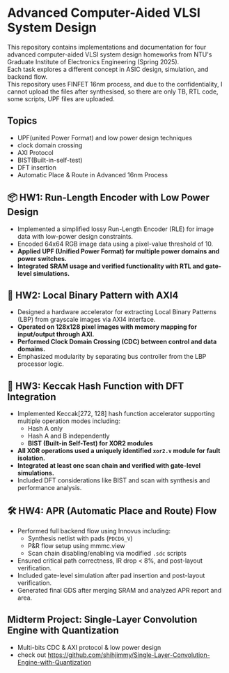 # Advanced Computer-Aided VLSI System Design 

This repository contains implementations and documentation for four advanced computer-aided VLSI system design homeworks from NTU's Graduate Institute of Electronics Engineering (Spring 2025).   
Each task explores a different concept in ASIC design, simulation, and backend flow.  
This repository uses FINFET 16nm process, and due to the confidentiality, I cannot upload the files after synthesised, so there are only TB, RTL code, some scripts, UPF files are uploaded.  

## Topics
- UPF(united Power Format) and low power design techniques
- clock domain crossing
- AXI Protocol
- BIST(Built-in-self-test)
- DFT insertion
- Automatic Place & Route in Advanced 16nm Process

## 📦 HW1: Run-Length Encoder with Low Power Design

- Implemented a simplified lossy Run-Length Encoder (RLE) for image data with low-power design constraints.  
- Encoded 64x64 RGB image data using a pixel-value threshold of 10.  
- **Applied UPF (Unified Power Format) for multiple power domains and power switches.**  
- **Integrated SRAM usage and verified functionality with RTL and gate-level simulations.**  

## 🔲 HW2: Local Binary Pattern with AXI4

- Designed a hardware accelerator for extracting Local Binary Patterns (LBP) from grayscale images via AXI4 interface.  
- **Operated on 128x128 pixel images with memory mapping for input/output through AXI.**   
- **Performed Clock Domain Crossing (CDC) between control and data domains.**   
- Emphasized modularity by separating bus controller from the LBP processor logic.  

## 🔐 HW3: Keccak Hash Function with DFT Integration

- Implemented Keccak[272, 128] hash function accelerator supporting multiple operation modes including:  
  - Hash A only  
  - Hash A and B independently  
  - **BIST (Built-in Self-Test) for XOR2 modules**  
- **All XOR operations used a uniquely identified `xor2.v` module for fault isolation.**  
- **Integrated at least one scan chain and verified with gate-level simulations.**  
- Included DFT considerations like BIST and scan with synthesis and performance analysis.  

## 🛠️ HW4: APR (Automatic Place and Route) Flow

- Performed full backend flow using Innovus including:  
  - Synthesis netlist with pads (`PDCDG_V`)  
  - P&R flow setup using mmmc.view  
  - Scan chain disabling/enabling via modified `.sdc` scripts  
- Ensured critical path correctness, IR drop < 8%, and post-layout verification.  
- Included gate-level simulation after pad insertion and post-layout verification.  
- Generated final GDS after merging SRAM and analyzed APR report and area.  

## Midterm Project: Single-Layer Convolution Engine with Quantization
- Multi-bits CDC & AXI protocol & low power design
- check out https://github.com/shihjimmy/Single-Layer-Convolution-Engine-with-Quantization
